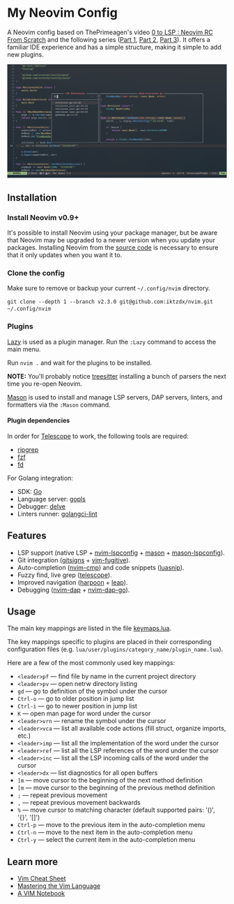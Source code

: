 # My Neovim Config

A Neovim config based on ThePrimeagen's video [0 to LSP : Neovim RC From Scratch](https://youtu.be/w7i4amO_zaE?si=xstN83ebvGg8GgCt) and the following series ([Part 1](https://youtu.be/ZWWxwwUsPNw?si=B8oR7QCCAE6t0vlE), [Part 2](https://youtu.be/c0Xmd4PGino?si=52GovTGAj3cRIgPl), [Part 3](https://youtu.be/MuUrCcvE-Yw?si=222vzBRjywjIhDhj)). It offers a familiar IDE experience and has a simple structure, making it simple to add new plugins.

![nvim screenshot](nvim.png)

## Installation

### Install Neovim v0.9+

It's possible to install Neovim using your package manager, but be aware that Neovim may be upgraded to a newer version when you update your packages.
Installing Neovim from the [source code](https://github.com/neovim/neovim/wiki/#install-from-source) is necessary to ensure that it only updates when you want it to.

### Clone the config

Make sure to remove or backup your current `~/.config/nvim` directory.

```
git clone --depth 1 --branch v2.3.0 git@github.com:iktzdx/nvim.git ~/.config/nvim
```

### Plugins

[Lazy](https://github.com/folke/lazy.nvim) is used as a plugin manager. Run the `:Lazy` command to access the main menu.

Run `nvim .` and wait for the plugins to be installed.

**NOTE:** You'll probably notice [treesitter](https://github.com/nvim-treesitter/nvim-treesitter) installing a bunch of parsers the next time you re-open Neovim.

[Mason](https://github.com/williamboman/mason.nvim) is used to install and manage LSP servers, DAP servers, linters, and formatters via the `:Mason` command.

#### Plugin dependencies

In order for [Telescope](https://github.com/nvim-telescope/telescope.nvim) to work, the following tools are required:
- [ripgrep](https://github.com/BurntSushi/ripgrep)
- [fzf](https://github.com/junegunn/fzf)
- [fd](https://github.com/sharkdp/fd)

For Golang integration:
- SDK: [Go](https://go.dev/)
- Language server: [gopls](https://pkg.go.dev/golang.org/x/tools/gopls#readme-installation)
- Debugger: [delve](https://github.com/go-delve/delve)
- Linters runner: [golangci-lint](https://github.com/golangci/golangci-lint)

## Features

- LSP support (native LSP + [nvim-lspconfig](https://github.com/neovim/nvim-lspconfig) + [mason](https://github.com/williamboman/mason.nvim) + [mason-lspconfig](https://github.com/williamboman/mason-lspconfig.nvim)).
- Git integration ([gitsigns](https://github.com/lewis6991/gitsigns.nvim) + [vim-fugitive](https://github.com/tpope/vim-fugitive)).
- Auto-completion ([nvim-cmp](https://github.com/hrsh7th/nvim-cmp)) and code snippets ([luasnip](https://github.com/L3MON4D3/LuaSnip)).
- Fuzzy find, live grep ([telescope](https://github.com/nvim-telescope/telescope.nvim)).
- Improved navigation ([harpoon](https://github.com/ThePrimeagen/harpoon) + [leap](https://github.com/ggandor/leap.nvim)).
- Debugging ([nvim-dap](https://github.com/mfussenegger/nvim-dap) + [nvim-dap-go](https://github.com/leoluz/nvim-dap-go)).

## Usage

The main key mappings are listed in the file [keymaps.lua](lua/user/config/keymaps.lua).

The key mappings specific to plugins are placed in their corresponding configuration files (e.g. `lua/user/plugins/category_name/plugin_name.lua`).

Here are a few of the most commonly used key mappings:

- `<leader>pf` — find file by name in the current project directory
- `<leader>pv` — open netrw directory listing
- `gd` — go to definition of the symbol under the cursor
- `Ctrl-o` — go to older position in jump list
- `Ctrl-i` — go to newer position in jump list
- `K` — open man page for word under the cursor
- `<leader>vrn` — rename the symbol under the cursor
- `<leader>vca` — list all available code actions (fill struct, organize imports, etc.)
- `<leader>imp` — list all the implementation of the word under the cursor 
- `<leader>ref` — list all the LSP references of the word under the cursor 
- `<leader>inc` — list all the LSP incoming calls of the word under the cursor 
- `<leader>dx` — list diagnostics for all open buffers
- `]m` — move cursor to the beginning of the next method definition
- `[m` — move cursor to the beginning of the previous method definition
- `;` — repeat previous movement
- `,` — repeat previous movement backwards
- `%` — move cursor to matching character (default supported pairs: '()', '{}', '[]')
- `Ctrl-p` — move to the previous item in the auto-completion menu
- `Ctrl-n` — move to the next item in the auto-completion menu
- `Ctrl-y` — select the current item in the auto-completion menu

## Learn more

- [Vim Cheat Sheet](https://vim.rtorr.com/)
- [Mastering the Vim Language](https://youtu.be/wlR5gYd6um0?si=-ZFLkO2ZvqYdIiZI)
- [A VIM Notebook](https://github.com/omerxx/vim-notebook)
